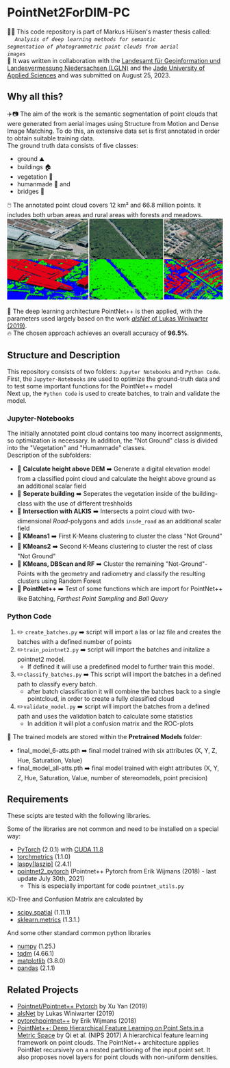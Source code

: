 # PointNet2ForDIM-PC
👨‍🎓 This code repository is part of Markus Hülsen's master thesis called: <br>
&emsp; <code><i>Analysis of deep learning methods for semantic segmentation of photogrammetric point clouds from aerial images</i></code><br>
🤝 It was written in collaboration with the [Landesamt für Geoinformation und Landesvermessung Niedersachsen (LGLN)](https://www.lgln.niedersachsen.de/startseite/) and the [Jade University of Applied Sciences](https://www.jade-hs.de/) and was submitted on August 25, 2023.

## Why all this?
✈️📷 The aim of the work is the semantic segmentation of point clouds that were generated from aerial images using Structure from Motion and Dense Image Matching. To do this, an extensive data set is first annotated in order to obtain suitable training data. <br>
The ground truth data consists of five classes: 
- ground ⛰️
- buildings 🏠
- vegetation 🌳
- humanmade 🚗 and
- bridges 🌉

🖱️ The annotated point cloud covers 12 km² and 66.8 million points. It includes both urban areas and rural areas with forests and meadows.<br>
![image form the annotated point cloud](trainingsdatensatz.png)
<!--💾 The dataset can be downloaded at [AcademicCloud]().<br>-->

🚀 The deep learning architecture PointNet++ is then applied, with the parameters used largely based on the work [*alsNet* of Lukas Winiwarter (2019)](https://github.com/lwiniwar/alsNet#readme). <br>
🔥 The chosen approach achieves an overall accuracy of **96.5%**.

## Structure and Description
This repository consists of two folders: `Jupyter Notebooks` and `Python Code`. <br> 
First, the `Jupyter-Notebooks` are used to optimize the ground-truth data and to test some important functions for the PointNet++ model<br>
Next up, the `Python Code` is used to create batches, to train and validate the model.

### Jupyter-Notebooks
The initially annotated point cloud contains too many incorrect assignments, so optimization is necessary. In addition, the "Not Ground" class is divided into the "Vegetation" and "Humanmade" classes.<br>
Description of the subfolders:
- 📂 **Calculate height above DEM** ➡️ Generate a digital elevation model from a classified point cloud and calculate the height above ground as an additional scalar field
- 📂 **Seperate building** ➡️ Seperates the vegetation inside of the building-class with the use of different treshholds
- 📂 **Intersection with ALKIS** ➡️ Intersects a point cloud with two-dimensional *Road*-polygons and adds `insde_road` as an additional scalar field
- 📂 **KMeans1** ➡️ First K-Means clustering to cluster the class "Not Ground"
- 📂 **KMeans2** ➡️ Second K-Means clustering to cluster the rest of class "Not Ground"
- 📂 **KMeans, DBScan and RF** ➡️ Cluster the remaining "Not-Ground"-Points with the geometry and radiometry and classify the resulting clusters using Random Forest
- 📂 **PointNet++** ➡️ Test of some functions which are import for PointNet++ like Batching, *Farthest Point Sampling* and *Ball Query*

### Python Code
1. ✏️ `create_batches.py` ➡️ script will import a las or laz file and creates the batches with a defined number of points
2. ✏️`train_pointnet2.py` ➡️ script will import the batches and initalize a pointnet2 model.
   -  If defined it will use a predefined model to further train this model.
3. ✏️`classify_batches.py` ➡️ This script will import the batches in a defined path to classify every batch.
   - after batch classification it will combine the batches back to a single pointcloud, in order to create a fully classified cloud
4. ✏️`validate_model.py` ➡️ script will import the batches from a defined path and uses the validation batch to calculate some statistics
   - In addition it will plot a confusion matrix and the ROC-plots


📁 The trained models are stored within the **Pretrained Models** folder:
- final_model_6-atts.pth ➡️ final model trained with six attributes (X, Y, Z, Hue, Saturation, Value)
- final_model_all-atts.pth ➡️ final model trained with eight attributes (X, Y, Z, Hue, Saturation, Value, number of stereomodels, point precision)

## Requirements
These scipts are tested with the following libraries.

Some of the libraries are not common and need to be installed on a special way:
- [PyTorch](https://pytorch.org/get-started/locally/) (2.0.1) with [CUDA 11.8](https://developer.nvidia.com/cuda-11-8-0-download-archive)
- [torchmetrics](https://torchmetrics.readthedocs.io/en/stable/pages/quickstart.html) (1.1.0)
- [laspy[laszip]](https://laspy.readthedocs.io/en/latest/installation.html) (2.4.1)
- [pointnet2_pytorch](https://github.com/erikwijmans/Pointnet2_PyTorch) (Pointnet++ Pytorch from Erik Wijmans (2018) - last update July 30th, 2021)
  - This is especially important for code `pointnet_utils.py`

KD-Tree and Confusion Matrix are calculated by
- [scipy.spatial](https://scipy.org/install/) (1.11.1) 
- [sklearn.metrics](https://scikit-learn.org/stable/install.html) (1.3.1.)

And some other standard common python libraries
- [numpy](https://numpy.org/install/) (1.25.)
- [tqdm](https://pypi.org/project/tqdm/) (4.66.1)
- [matplotlib](https://matplotlib.org/stable/users/installing/index.html) (3.8.0)
- [pandas](https://pandas.pydata.org/docs/getting_started/install.html) (2.1.1)

## Related Projects
- [Pointnet/Pointnet++ Pytorch](https://github.com/yanx27/Pointnet_Pointnet2_pytorch) by Xu Yan (2019)
- [alsNet](https://github.com/lwiniwar/alsNet) by Lukas Winiwarter (2019)
- [pytorchpointnet++](https://github.com/erikwijmans/Pointnet2_PyTorch) by Erik Wijmans (2018)
- [PointNet++: Deep Hierarchical Feature Learning on Point Sets in a Metric Space](http://stanford.edu/~rqi/pointnet2/) by Qi et al. (NIPS 2017) A hierarchical feature learning framework on point clouds. The PointNet++ architecture applies PointNet recursively on a nested partitioning of the input point set. It also proposes novel layers for point clouds with non-uniform densities.
